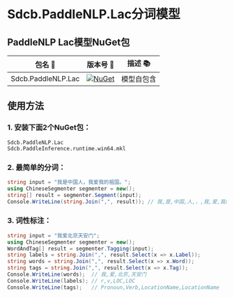# Sdcb.PaddleNLP.Lac分词模型

## PaddleNLP Lac模型NuGet包

| 包名 💼            | 版本号 📌                                                                                                        | 描述 📚   |
| ------------------ | ---------------------------------------------------------------------------------------------------------------- | --------- |
| Sdcb.PaddleNLP.Lac | [![NuGet](https://img.shields.io/nuget/v/Sdcb.PaddleNLP.Lac.svg)](https://nuget.org/packages/Sdcb.PaddleNLP.Lac) | 模型自包含 |

## 使用方法

### 1. 安装下面2个NuGet包：
```
Sdcb.PaddleNLP.Lac
Sdcb.PaddleInference.runtime.win64.mkl
```

### 2. 最简单的分词：
   ```csharp
   string input = "我是中国人，我爱我的祖国。";
   using ChineseSegmenter segmenter = new();
   string[] result = segmenter.Segment(input);
   Console.WriteLine(string.Join(",", result)); // 我,是,中国,人,，,我,爱,我的祖国,。
   ```

### 3. 词性标注：
```csharp
string input = "我爱北京天安门";
using ChineseSegmenter segmenter = new();
WordAndTag[] result = segmenter.Tagging(input);
string labels = string.Join(",", result.Select(x => x.Label));
string words = string.Join(",", result.Select(x => x.Word));
string tags = string.Join(",", result.Select(x => x.Tag));
Console.WriteLine(words);  // 我,爱,北京,天安门
Console.WriteLine(labels); // r,v,LOC,LOC
Console.WriteLine(tags);   // Pronoun,Verb,LocationName,LocationName
```
